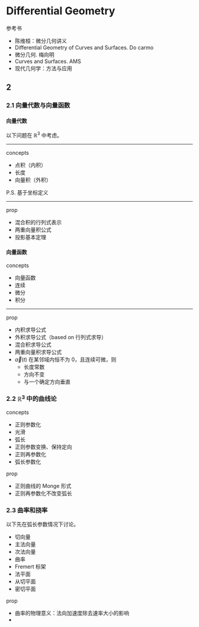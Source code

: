 # Differential Geometry

参考书

- 陈维桓：微分几何讲义
- Differential Geometry of Curves and Surfaces. Do carmo
- 微分几何. 梅向明
- Curves and Surfaces. AMS
- 现代几何学：方法与应用

## 2

### 2.1 向量代数与向量函数

#### 向量代数

以下问题在 $\mathbb{R}^3$ 中考虑。

---

concepts

- 点积（内积）
- 长度
- 向量积（外积）

P.S. 基于坐标定义

---

prop

- 混合积的行列式表示
- 两重向量积公式
- 投影基本定理

#### 向量函数

concepts

- 向量函数
- 连续
- 微分
- 积分

---

prop

- 内积求导公式
- 外积求导公式（based on 行列式求导）
- 混合积求导公式
- 两重向量积求导公式
- $\vec{a}(t)$ 在某邻域内恒不为 0，且连续可微，则
  - 长度常数
  - 方向不变
  - 与一个确定方向垂直

### 2.2 $\mathbb{R}^3$ 中的曲线论

concepts

- 正则参数化
- 光滑
- 弧长
- 正则参数变换、保持定向
- 正则再参数化
- 弧长参数化

prop

- 正则曲线的 Monge 形式
- 正则再参数化不改变弧长

### 2.3 曲率和挠率

以下先在弧长参数情况下讨论。

- 切向量
- 主法向量
- 次法向量
- 曲率
- Fremert 标架
- 法平面
- 从切平面
- 密切平面

prop

- 曲率的物理意义：法向加速度除去速率大小的影响
- 